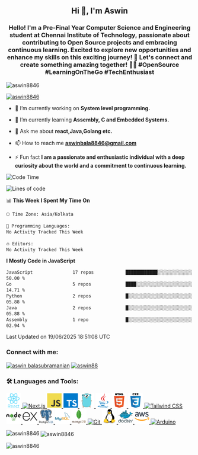 <h2 align="center">Hi 👋, I'm Aswin</h1>
<h3 align="center">Hello! I'm a Pre-Final Year Computer Science and Engineering student at Chennai Institute of Technology, passionate about contributing to Open Source projects and embracing continuous learning. Excited to explore new opportunities and enhance my skills on this exciting journey! 🚀 Let's connect and create something amazing together! 👨‍💻 #OpenSource #LearningOnTheGo #TechEnthusiast</h3>

<p align="left"> <img src="https://komarev.com/ghpvc/?username=aswin8846&label=Profile%20views&color=0e75b6&style=flat" alt="aswin8846" /> </p>

<p align="left"> <a href="https://github.com/ryo-ma/github-profile-trophy"><img src="https://github-profile-trophy.vercel.app/?username=aswin8846" alt="aswin8846" /></a> </p>

- 🔭 I’m currently working on **System level programming.**

- 🌱 I’m currently learning **Assembly, C and Embedded Systems.**

- 💬 Ask me about **react,Java,Golang etc.**

- 📫 How to reach me **aswinbala8846@gmail.com**

- ⚡ Fun fact **I am a passionate and enthusiastic individual with a deep curiosity about the world and a commitment to continuous learning.**

<!--START_SECTION:waka-->
![Code Time](http://img.shields.io/badge/Code%20Time-151%20hrs%2027%20mins-blue)

![Lines of code](https://img.shields.io/badge/From%20Hello%20World%20I%27ve%20Written-573.3%20thousand%20lines%20of%20code-blue)

📊 **This Week I Spent My Time On** 

```text
🕑︎ Time Zone: Asia/Kolkata

💬 Programming Languages: 
No Activity Tracked This Week

🔥 Editors: 
No Activity Tracked This Week
```

**I Mostly Code in JavaScript** 

```text
JavaScript               17 repos            ████████████░░░░░░░░░░░░░   50.00 % 
Go                       5 repos             ████░░░░░░░░░░░░░░░░░░░░░   14.71 % 
Python                   2 repos             █░░░░░░░░░░░░░░░░░░░░░░░░   05.88 % 
Java                     2 repos             █░░░░░░░░░░░░░░░░░░░░░░░░   05.88 % 
Assembly                 1 repo              █░░░░░░░░░░░░░░░░░░░░░░░░   02.94 % 
```




 Last Updated on 19/06/2025 18:51:08 UTC
<!--END_SECTION:waka-->

<h3 align="left">Connect with me:</h3>
<p align="left">
<a href="https://www.linkedin.com/in/b-a-aswin-b4a74525b/" target="blank"><img align="center" src="https://raw.githubusercontent.com/rahuldkjain/github-profile-readme-generator/master/src/images/icons/Social/linked-in-alt.svg" alt="aswin balasubramanian" height="30" width="40" /></a>
<a href="https://www.leetcode.com/aswin88" target="blank"><img align="center" src="https://raw.githubusercontent.com/rahuldkjain/github-profile-readme-generator/master/src/images/icons/Social/leet-code.svg" alt="aswin88" height="30" width="40" /></a>
</p>


### 🛠️ Languages and Tools:  

<p align="left">  
  <a href="https://reactjs.org/" target="_blank" rel="noreferrer">  
    <img src="https://raw.githubusercontent.com/devicons/devicon/master/icons/react/react-original-wordmark.svg" alt="React.js" width="40" height="40"/>  
  </a>  
  <a href="https://nextjs.org/" target="_blank" rel="noreferrer">  
    <img src="https://upload.wikimedia.org/wikipedia/commons/8/8e/Nextjs-logo.svg" alt="Next.js" width="40" height="40"/>  
  </a>  
  <a href="https://developer.mozilla.org/en-US/docs/Web/JavaScript" target="_blank" rel="noreferrer">  
    <img src="https://raw.githubusercontent.com/devicons/devicon/master/icons/javascript/javascript-original.svg" alt="JavaScript" width="40" height="40"/>  
  </a>  
  <a href="https://www.typescriptlang.org/" target="_blank" rel="noreferrer">  
    <img src="https://raw.githubusercontent.com/devicons/devicon/master/icons/typescript/typescript-original.svg" alt="TypeScript" width="40" height="40"/>  
  </a>  
  <a href="https://go.dev/" target="_blank" rel="noreferrer">  
    <img src="https://raw.githubusercontent.com/devicons/devicon/master/icons/go/go-original.svg" alt="Golang" width="40" height="40"/>  
  </a>  
  <a href="https://www.java.com" target="_blank" rel="noreferrer">  
    <img src="https://raw.githubusercontent.com/devicons/devicon/master/icons/java/java-original.svg" alt="Java" width="40" height="40"/>  
  </a>  
  <a href="https://www.w3.org/html/" target="_blank" rel="noreferrer">  
    <img src="https://raw.githubusercontent.com/devicons/devicon/master/icons/html5/html5-original-wordmark.svg" alt="HTML5" width="40" height="40"/>  
  </a>  
  <a href="https://www.w3schools.com/css/" target="_blank" rel="noreferrer">  
    <img src="https://raw.githubusercontent.com/devicons/devicon/master/icons/css3/css3-original-wordmark.svg" alt="CSS3" width="40" height="40"/>  
  </a>  
  <a href="https://tailwindcss.com/" target="_blank" rel="noreferrer">  
    <img src="https://www.vectorlogo.zone/logos/tailwindcss/tailwindcss-icon.svg" alt="Tailwind CSS" width="40" height="40"/>  
  </a>  
  <a href="https://nodejs.org" target="_blank" rel="noreferrer">  
    <img src="https://raw.githubusercontent.com/devicons/devicon/master/icons/nodejs/nodejs-original-wordmark.svg" alt="Node.js" width="40" height="40"/>  
  </a>  
  <a href="https://expressjs.com" target="_blank" rel="noreferrer">  
    <img src="https://raw.githubusercontent.com/devicons/devicon/master/icons/express/express-original.svg" alt="Express.js" width="40" height="40"/>  
  </a>  
  <a href="https://www.postgresql.org" target="_blank" rel="noreferrer">  
    <img src="https://raw.githubusercontent.com/devicons/devicon/master/icons/postgresql/postgresql-original-wordmark.svg" alt="PostgreSQL" width="40" height="40"/>  
  </a>  
  <a href="https://www.mysql.com/" target="_blank" rel="noreferrer">  
    <img src="https://raw.githubusercontent.com/devicons/devicon/master/icons/mysql/mysql-original-wordmark.svg" alt="MySQL" width="40" height="40"/>  
  </a>  
  <a href="https://www.mongodb.com/" target="_blank" rel="noreferrer">  
    <img src="https://raw.githubusercontent.com/devicons/devicon/master/icons/mongodb/mongodb-original-wordmark.svg" alt="MongoDB" width="40" height="40"/>  
  </a>  
  <a href="https://git-scm.com/" target="_blank" rel="noreferrer">  
    <img src="https://www.vectorlogo.zone/logos/git-scm/git-scm-icon.svg" alt="Git" width="40" height="40"/>  
  </a>  
  <a href="https://www.linux.org/" target="_blank" rel="noreferrer">  
    <img src="https://raw.githubusercontent.com/devicons/devicon/master/icons/linux/linux-original.svg" alt="Linux" width="40" height="40"/>  
  </a>  
  <a href="https://www.docker.com/" target="_blank" rel="noreferrer">  
    <img src="https://raw.githubusercontent.com/devicons/devicon/master/icons/docker/docker-original-wordmark.svg" alt="Docker" width="40" height="40"/>  
  </a>  
  <a href="https://aws.amazon.com/" target="_blank" rel="noreferrer">  
    <img src="https://raw.githubusercontent.com/devicons/devicon/master/icons/amazonwebservices/amazonwebservices-original-wordmark.svg" alt="AWS" width="40" height="40"/>  
  </a>  
  <a href="https://www.arduino.cc/" target="_blank" rel="noreferrer">  
    <img src="https://cdn.worldvectorlogo.com/logos/arduino-1.svg" alt="Arduino" width="40" height="40"/>  
  </a>  
</p>  
 

<p><img align="left" src="https://github-readme-stats.vercel.app/api/top-langs?username=aswin8846&show_icons=true&locale=en&layout=compact" alt="aswin8846" /></p>

<p>&nbsp;<img align="center" src="https://github-readme-stats.vercel.app/api?username=aswin8846&show_icons=true&locale=en" alt="aswin8846" /></p>

<p><img align="center" src="https://github-readme-streak-stats.herokuapp.com/?user=aswin8846&" alt="aswin8846" /></p>
